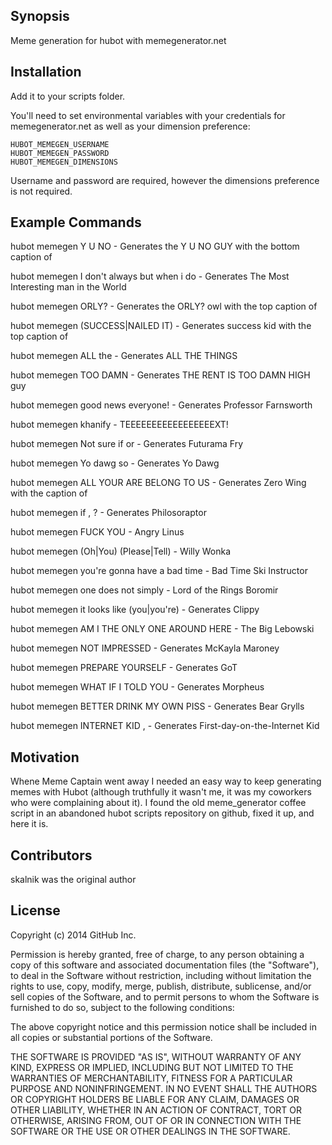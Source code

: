## Synopsis

Meme generation for hubot with memegenerator.net

## Installation

Add it to your scripts folder.

You'll need to set environmental variables with your credentials for memegenerator.net as well as your dimension preference:

	HUBOT_MEMEGEN_USERNAME
	HUBOT_MEMEGEN_PASSWORD
	HUBOT_MEMEGEN_DIMENSIONS

Username and password are required, however the dimensions preference is not required.

## Example Commands

hubot memegen Y U NO <text>  - Generates the Y U NO GUY with the bottom caption of <text>

hubot memegen I don't always <something> but when i do <text> - Generates The Most Interesting man in the World

hubot memegen <text> ORLY? - Generates the ORLY? owl with the top caption of <text>

hubot memegen <text> (SUCCESS|NAILED IT) - Generates success kid with the top caption of <text>

hubot memegen <text> ALL the <things> - Generates ALL THE THINGS

hubot memegen <text> TOO DAMN <high> - Generates THE RENT IS TOO DAMN HIGH guy

hubot memegen good news everyone! <news> - Generates Professor Farnsworth

hubot memegen khanify <text> - TEEEEEEEEEEEEEEEEEXT!

hubot memegen Not sure if <text> or <text> - Generates Futurama Fry

hubot memegen Yo dawg <text> so <text> - Generates Yo Dawg

hubot memegen ALL YOUR <text> ARE BELONG TO US - Generates Zero Wing with the caption of <text>

hubot memegen if <text>, <word that can start a question> <text>? - Generates Philosoraptor

hubot memegen <text> FUCK YOU - Angry Linus

hubot memegen (Oh|You) <text> (Please|Tell) <text> - Willy Wonka

hubot memegen <text> you're gonna have a bad time - Bad Time Ski Instructor

hubot memegen one does not simply <text> - Lord of the Rings Boromir

hubot memegen it looks like (you|you're) <text> - Generates Clippy

hubot memegen AM I THE ONLY ONE AROUND HERE <text> - The Big Lebowski

hubot memegen <text> NOT IMPRESSED - Generates McKayla Maroney

hubot memegen PREPARE YOURSELF <text> - Generates GoT

hubot memegen WHAT IF I TOLD YOU <text> - Generates Morpheus

hubot memegen <text> BETTER DRINK MY OWN PISS - Generates Bear Grylls

hubot memegen INTERNET KID <text>, <text> - Generates First-day-on-the-Internet Kid

## Motivation

Whene Meme Captain went away I needed an easy way to keep generating memes with Hubot (although truthfully it wasn't me, it was my coworkers who were complaining about it).  I found the old meme_generator coffee script in an abandoned hubot scripts repository on github, fixed it up, and here it is.

## Contributors

skalnik was the original author

## License

Copyright (c) 2014 GitHub Inc.

Permission is hereby granted, free of charge, to any person obtaining
a copy of this software and associated documentation files (the
"Software"), to deal in the Software without restriction, including
without limitation the rights to use, copy, modify, merge, publish,
distribute, sublicense, and/or sell copies of the Software, and to
permit persons to whom the Software is furnished to do so, subject to
the following conditions:

The above copyright notice and this permission notice shall be
included in all copies or substantial portions of the Software.

THE SOFTWARE IS PROVIDED "AS IS", WITHOUT WARRANTY OF ANY KIND,
EXPRESS OR IMPLIED, INCLUDING BUT NOT LIMITED TO THE WARRANTIES OF
MERCHANTABILITY, FITNESS FOR A PARTICULAR PURPOSE AND
NONINFRINGEMENT. IN NO EVENT SHALL THE AUTHORS OR COPYRIGHT HOLDERS BE
LIABLE FOR ANY CLAIM, DAMAGES OR OTHER LIABILITY, WHETHER IN AN ACTION
OF CONTRACT, TORT OR OTHERWISE, ARISING FROM, OUT OF OR IN CONNECTION
WITH THE SOFTWARE OR THE USE OR OTHER DEALINGS IN THE SOFTWARE.